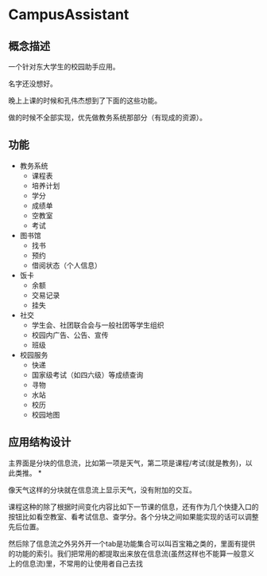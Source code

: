 # CampusAssistant
## 概念描述

一个针对东大学生的校园助手应用。

名字还没想好。

晚上上课的时候和孔伟杰想到了下面的这些功能。

做的时候不全部实现，优先做教务系统那部分（有现成的资源）。

## 功能

* 教务系统
	* 课程表
	* 培养计划
	* 学分
	* 成绩单
	* 空教室
	* 考试
* 图书馆
	* 找书
	* 预约
	* 借阅状态（个人信息）
* 饭卡
	* 余额
	* 交易记录
	* 挂失
* 社交
	* 学生会、社团联合会与一般社团等学生组织
	* 校园内广告、公告、宣传
	* 班级
* 校园服务
	* 快递
	* 国家级考试（如四六级）等成绩查询
	* 寻物
	* 水站
	* 校历
	* 校园地图
	
## 应用结构设计

主界面是分块的信息流，比如第一项是天气，第二项是课程/考试(就是教务)，以此类推。 *

像天气这样的分块就在信息流上显示天气，没有附加的交互。

课程这种的除了根据时间变化内容比如下一节课的信息，还有作为几个快捷入口的按钮比如看空教室、看考试信息、查学分。各个分块之间如果能实现的话可以调整先后位置。

然后除了信息流之外另外开一个tab是功能集合可以叫百宝箱之类的，里面有提供的功能的索引。我们把常用的都提取出来放在信息流(虽然这样也不能算一般意义上的信息流)里，不常用的让使用者自己去找